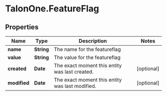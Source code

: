 # TalonOne.FeatureFlag

## Properties
Name | Type | Description | Notes
------------ | ------------- | ------------- | -------------
**name** | **String** | The name for the featureflag | 
**value** | **String** | The value for the featureflag | 
**created** | **Date** | The exact moment this entity was last created. | [optional] 
**modified** | **Date** | The exact moment this entity was last modified. | [optional] 



